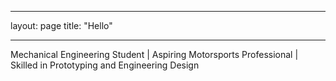 ---
layout: page
title: "Hello"
___

Mechanical Engineering Student | Aspiring Motorsports Professional | Skilled in Prototyping and Engineering Design

